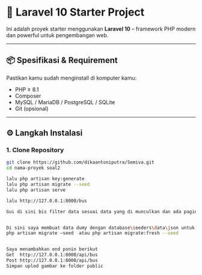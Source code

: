 # 🚀 Laravel 10 Starter Project

Ini adalah proyek starter menggunakan **Laravel 10** – framework PHP modern dan powerful untuk pengembangan web.

---

## 📦 Spesifikasi & Requirement

Pastikan kamu sudah menginstall di komputer kamu:

-   PHP ≥ 8.1
-   Composer
-   MySQL / MariaDB / PostgreSQL / SQLite
-   Git (opsional)

---

## ⚙️ Langkah Instalasi

### 1. Clone Repository

```bash
git clone https://github.com/dikaantoniputra/Semiva.git
cd nama-proyek soal2

lalu php artisan key:generate
lalu php artisan migrate --seed
lalu php artisan serve

lalu http://127.0.0.1:8000/bus

Gui di sini bis filter data sesuai data yang di munculkan dan ada pagination di setiap 10 atau bisa di munculkan semua  kekurangan dari berikut belum di terapkanyan filter saya mengunakan datatabales


Di sini saya membuat data dumy dengan database\seeders\data\json untuk penjalankan data pada database ketikan perintah
php artisan migrate –seed  atau php artisan migrate:fresh --seed


Saya menambahkan end ponin berikut
Get  http://127.0.0.1:8000/api/bus 
Post http://127.0.0.1:8000/api/bus
Simpan uplod gambar ke folder public







```
